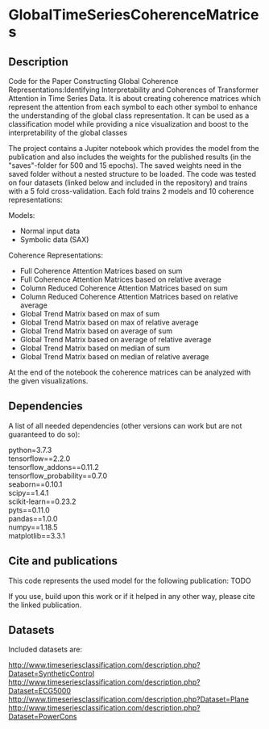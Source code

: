 # GlobalTimeSeriesCoherenceMatrices

## Description
Code for the Paper Constructing Global Coherence Representations:Identifying Interpretability and Coherences of Transformer Attention in Time Series Data. 
It is about creating coherence matrices which represent the attention from each symbol to each other symbol to enhance the understanding of the global class representation. It can be used as a classification model while providing a nice visualization and boost to the interpretability of the global classes <br>


The project contains a Jupiter notebook which provides the model from the publication and also includes the weights for the published results (in the "saves"-folder for 500 and 15 epochs). The saved weights need in the saved folder without a nested structure to be loaded. 
The code was tested on four datasets (linked below and included in the repository) and trains with a 5 fold cross-validation. Each fold trains 2 models and 10 coherence representations:

Models:
- Normal input data
- Symbolic data (SAX)

Coherence Representations:
- Full Coherence Attention Matrices based on sum
- Full Coherence Attention Matrices based on relative average
- Column  Reduced  Coherence  Attention  Matrices based on sum
- Column  Reduced  Coherence  Attention  Matrices based on relative average
- Global Trend Matrix based on max of sum 
- Global Trend Matrix based on max of relative average
- Global Trend Matrix based on average of sum 
- Global Trend Matrix based on average of relative average
- Global Trend Matrix based on median of sum 
- Global Trend Matrix based on median of relative average


At the end of the notebook the coherence matrices can be analyzed with the given visualizations.

## Dependencies
A list of all needed dependencies (other versions can work but are not guaranteed to do so):

python=3.7.3<br>
tensorflow==2.2.0<br>
tensorflow_addons==0.11.2<br>
tensorflow_probability==0.7.0<br>
seaborn==0.10.1<br>
scipy==1.4.1<br>
scikit-learn==0.23.2<br>
pyts==0.11.0<br>
pandas==1.0.0<br>
numpy==1.18.5<br>
matplotlib==3.3.1<br>



## Cite and publications
This code represents the used model for the following publication: TODO <br>

If you use, build upon this work or if it helped in any other way, please cite the linked publication.


## Datasets

Included datasets are:

http://www.timeseriesclassification.com/description.php?Dataset=SyntheticControl <br>
http://www.timeseriesclassification.com/description.php?Dataset=ECG5000 <br>
http://www.timeseriesclassification.com/description.php?Dataset=Plane <br>
http://www.timeseriesclassification.com/description.php?Dataset=PowerCons

